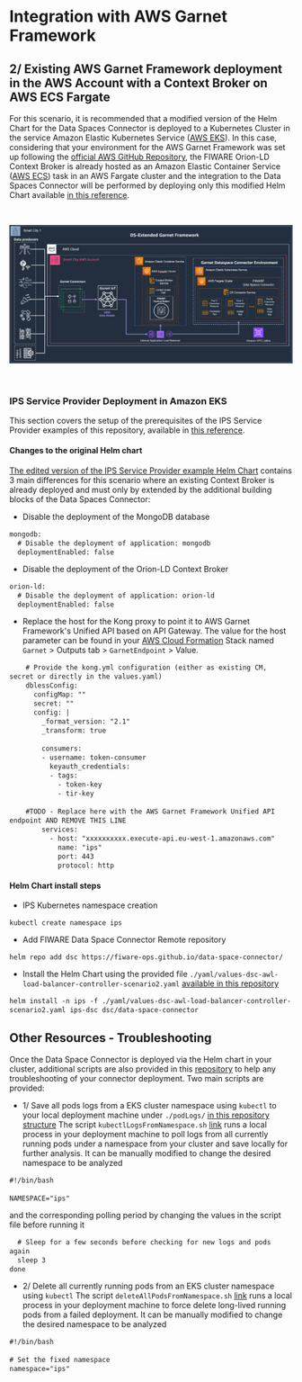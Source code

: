 # Integration with AWS Garnet Framework

## 2/ Existing AWS Garnet Framework deployment in the AWS Account with a Context Broker on AWS ECS Fargate
For this scenario, it is recommended that a modified version of the Helm Chart for the Data Spaces Connector is deployed to a Kubernetes Cluster in the service Amazon Elastic Kubernetes Service ([AWS EKS](https://aws.amazon.com/eks/)).
In this case, considering that your environment for the AWS Garnet Framework was set up following the [official AWS GitHub Repository](https://github.com/aws-samples/aws-stf-core), the FIWARE Orion-LD Context Broker is already hosted as an Amazon Elastic Container Service ([AWS ECS](https://aws.amazon.com/ecs/)) task in an AWS Fargate cluster and the integration to the Data Spaces Connector will be performed by deploying only this modified Helm Chart available [in this reference](./yaml/values-dsc-awl-load-balancer-controller-scenario2.yaml).

<br>

![Target Architecture for extending the deployment of an existing AWS Garnet Framework](../static-assets/garnet-ds-connector-scenario2.png)

<br> 

### IPS Service Provider Deployment in Amazon EKS 
This section covers the setup of the prerequisites of the IPS Service Provider examples of this repository, available in [this reference](../service-provider-ips/README.md).

#### Changes to the original Helm chart 
[The edited version of the IPS Service Provider example Helm Chart](./yaml/values-dsc-awl-load-balancer-controller-scenario2.yaml) contains 3 main differences for this scenario where an existing Context Broker is already deployed and must only by extended by the additional building blocks of the Data Spaces Connector:

* Disable the deployment of the MongoDB database

```shell
mongodb:
  # Disable the deployment of application: mongodb
  deploymentEnabled: false
```

* Disable the deployment of the Orion-LD Context Broker

```shell
orion-ld:
  # Disable the deployment of application: orion-ld
  deploymentEnabled: false
```

* Replace the host for the Kong proxy to point it to AWS Garnet Framework's Unified API based on API Gateway. The value for the host parameter can be found in your [AWS Cloud Formation](https://console.aws.amazon.com/cloudformation/home) Stack named `Garnet` > Outputs tab > `GarnetEndpoint` > Value.

```shell
    # Provide the kong.yml configuration (either as existing CM, secret or directly in the values.yaml)
    dblessConfig:
      configMap: ""
      secret: ""
      config: |
        _format_version: "2.1"
        _transform: true

        consumers:
        - username: token-consumer
          keyauth_credentials:
          - tags:
            - token-key
            - tir-key
            
    #TODO - Replace here with the AWS Garnet Framework Unified API endpoint AND REMOVE THIS LINE
        services:
          - host: "xxxxxxxxxx.execute-api.eu-west-1.amazonaws.com" 
            name: "ips"
            port: 443
            protocol: http
```

#### Helm Chart install steps

* IPS Kubernetes namespace creation 

```shell
kubectl create namespace ips
```

* Add FIWARE Data Space Connector Remote repository

```shell
helm repo add dsc https://fiware-ops.github.io/data-space-connector/
```

* Install the Helm Chart using the provided file `./yaml/values-dsc-awl-load-balancer-controller-scenario2.yaml` [available in this repository](./yaml/values-dsc-awl-load-balancer-controller-scenario2.yaml)

```shell
helm install -n ips -f ./yaml/values-dsc-awl-load-balancer-controller-scenario2.yaml ips-dsc dsc/data-space-connector
```

## Other Resources - Troubleshooting
Once the Data Space Connector is deployed via the Helm chart in your cluster, additional scripts are also provided in this [repository](../scripts/) to help any troubleshooting of your connector deployment.
Two main scripts are provided:

* 1/ Save all pods logs from a EKS cluster namespace using `kubectl` to your local deployment machine under `./podLogs/` [in this repository structure](./podLogs/)
The script `kubectlLogsFromNamespace.sh` [link](../scripts/kubectlLogsFromNamespace.sh) runs a local process in your deployment machine to poll logs from all currently running pods under a namespace from your cluster and save locally for further analysis.
It can be manually modified to change the desired namespace to be analyzed 

```shell
#!/bin/bash

NAMESPACE="ips"
```

and the corresponding polling period by changing the values in the script file before running it

```shell
  # Sleep for a few seconds before checking for new logs and pods again
  sleep 3
done
```

* 2/ Delete all currently running pods from an EKS cluster namespace using `kubectl`
The script `deleteAllPodsFromNamespace.sh` [link](../scripts/deleteAllPodsFromNamespace.sh) runs a local process in your deployment machine to force delete long-lived running pods from a failed deployment.
It can be manually modified to change the desired namespace to be analyzed 

```shell
#!/bin/bash

# Set the fixed namespace
namespace="ips"
```